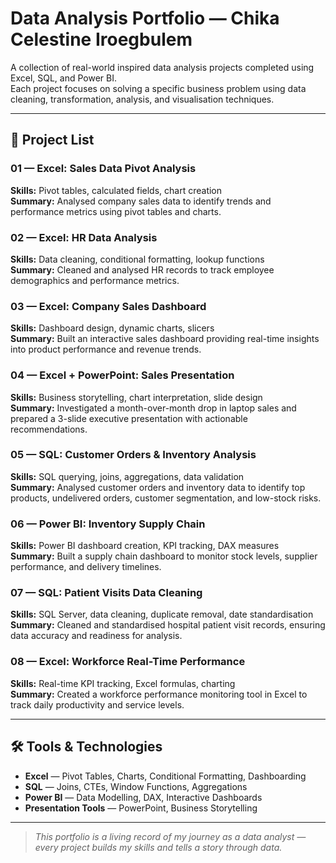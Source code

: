 # Data Analysis Portfolio — Chika Celestine Iroegbulem

A collection of real-world inspired data analysis projects completed using Excel, SQL, and Power BI.  
Each project focuses on solving a specific business problem using data cleaning, transformation, analysis, and visualisation techniques.

---

## 📂 Project List

### 01 — Excel: Sales Data Pivot Analysis
**Skills:** Pivot tables, calculated fields, chart creation  
**Summary:** Analysed company sales data to identify trends and performance metrics using pivot tables and charts.

### 02 — Excel: HR Data Analysis
**Skills:** Data cleaning, conditional formatting, lookup functions  
**Summary:** Cleaned and analysed HR records to track employee demographics and performance metrics.

### 03 — Excel: Company Sales Dashboard
**Skills:** Dashboard design, dynamic charts, slicers  
**Summary:** Built an interactive sales dashboard providing real-time insights into product performance and revenue trends.

### 04 — Excel + PowerPoint: Sales Presentation
**Skills:** Business storytelling, chart interpretation, slide design  
**Summary:** Investigated a month-over-month drop in laptop sales and prepared a 3-slide executive presentation with actionable recommendations.

### 05 — SQL: Customer Orders & Inventory Analysis
**Skills:** SQL querying, joins, aggregations, data validation  
**Summary:** Analysed customer orders and inventory data to identify top products, undelivered orders, customer segmentation, and low-stock risks.

### 06 — Power BI: Inventory Supply Chain
**Skills:** Power BI dashboard creation, KPI tracking, DAX measures  
**Summary:** Built a supply chain dashboard to monitor stock levels, supplier performance, and delivery timelines.

### 07 — SQL: Patient Visits Data Cleaning
**Skills:** SQL Server, data cleaning, duplicate removal, date standardisation  
**Summary:** Cleaned and standardised hospital patient visit records, ensuring data accuracy and readiness for analysis.

### 08 — Excel: Workforce Real-Time Performance
**Skills:** Real-time KPI tracking, Excel formulas, charting  
**Summary:** Created a workforce performance monitoring tool in Excel to track daily productivity and service levels.

---

## 🛠 Tools & Technologies
- **Excel** — Pivot Tables, Charts, Conditional Formatting, Dashboarding
- **SQL** — Joins, CTEs, Window Functions, Aggregations
- **Power BI** — Data Modelling, DAX, Interactive Dashboards
- **Presentation Tools** — PowerPoint, Business Storytelling

---

> *This portfolio is a living record of my journey as a data analyst — every project builds my skills and tells a story through data.*
